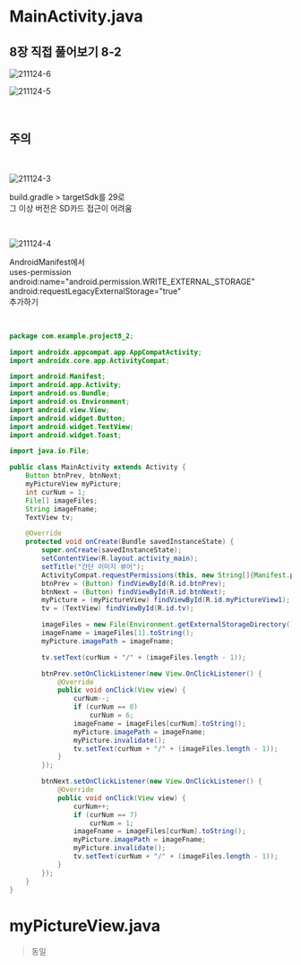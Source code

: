# **MainActivity.java**
## 8장 직접 풀어보기 8-2

![211124-6](https://user-images.githubusercontent.com/79977182/143157193-83a43d19-ef8f-48de-9f7b-07fecf5091cf.jpg)

![211124-5](https://user-images.githubusercontent.com/79977182/143156849-e4e25d50-aab9-493b-8cfa-a9193fe8d469.png)

</br>

## 주의
</br>

![211124-3](https://user-images.githubusercontent.com/79977182/143153786-a829ebc9-07fd-4d0e-8cb6-1994f49a6c3d.png)

build.gradle > targetSdk를 29로
</br>
그 이상 버전은 SD카드 접근이 어려움

</br>

![211124-4](https://user-images.githubusercontent.com/79977182/143153789-230bae8f-41da-4d00-a4d5-89f77fae1df1.png)

AndroidManifest에서
</br>
uses-permission android:name="android.permission.WRITE_EXTERNAL_STORAGE"
</br>
android:requestLegacyExternalStorage="true"
</br>
추가하기

</br>

```java
package com.example.project8_2;

import androidx.appcompat.app.AppCompatActivity;
import androidx.core.app.ActivityCompat;

import android.Manifest;
import android.app.Activity;
import android.os.Bundle;
import android.os.Environment;
import android.view.View;
import android.widget.Button;
import android.widget.TextView;
import android.widget.Toast;

import java.io.File;

public class MainActivity extends Activity {
    Button btnPrev, btnNext;
    myPictureView myPicture;
    int curNum = 1;
    File[] imageFiles;
    String imageFname;
    TextView tv;

    @Override
    protected void onCreate(Bundle savedInstanceState) {
        super.onCreate(savedInstanceState);
        setContentView(R.layout.activity_main);
        setTitle("간단 이미지 뷰어");
        ActivityCompat.requestPermissions(this, new String[]{Manifest.permission.WRITE_EXTERNAL_STORAGE}, MODE_PRIVATE);
        btnPrev = (Button) findViewById(R.id.btnPrev);
        btnNext = (Button) findViewById(R.id.btnNext);
        myPicture = (myPictureView) findViewById(R.id.myPictureView1);
        tv = (TextView) findViewById(R.id.tv);

        imageFiles = new File(Environment.getExternalStorageDirectory().getAbsolutePath() + "/Pictures").listFiles();
        imageFname = imageFiles[1].toString();
        myPicture.imagePath = imageFname;

        tv.setText(curNum + "/" + (imageFiles.length - 1));

        btnPrev.setOnClickListener(new View.OnClickListener() {
            @Override
            public void onClick(View view) {
                curNum--;
                if (curNum == 0)
                    curNum = 6;
                imageFname = imageFiles[curNum].toString();
                myPicture.imagePath = imageFname;
                myPicture.invalidate();
                tv.setText(curNum + "/" + (imageFiles.length - 1));
            }
        });

        btnNext.setOnClickListener(new View.OnClickListener() {
            @Override
            public void onClick(View view) {
                curNum++;
                if (curNum == 7)
                    curNum = 1;
                imageFname = imageFiles[curNum].toString();
                myPicture.imagePath = imageFname;
                myPicture.invalidate();
                tv.setText(curNum + "/" + (imageFiles.length - 1));
            }
        });
    }
}
```

# **myPictureView.java**
> 동일